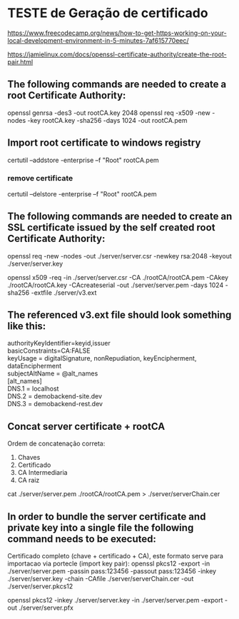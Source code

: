 # TESTE de Geração de certificado

https://www.freecodecamp.org/news/how-to-get-https-working-on-your-local-development-environment-in-5-minutes-7af615770eec/

https://jamielinux.com/docs/openssl-certificate-authority/create-the-root-pair.html

## The following commands are needed to create a root Certificate Authority:

openssl genrsa -des3 -out rootCA.key 2048
openssl req -x509 -new -nodes -key rootCA.key -sha256 -days 1024  -out rootCA.pem

## Import root certificate to windows registry 

certutil –addstore -enterprise –f "Root" rootCA.pem

### remove certificate
certutil –delstore -enterprise –f "Root" rootCA.pem


## The following commands are needed to create an SSL certificate issued by the self created root Certificate Authority:

openssl req -new -nodes -out ./server/server.csr -newkey rsa:2048 -keyout ./server/server.key

<!--$OPENSSL ca -config $CA_PATH/caconfig.cnf -passin pass:123456 -in $CONFS_DIR/servidorreq.pem -out $CONFS_DIR/servidor_crt.pem &&-->

openssl x509 -req -in ./server/server.csr -CA ./rootCA/rootCA.pem -CAkey ./rootCA/rootCA.key -CAcreateserial -out ./server/server.pem -days 1024 -sha256 -extfile ./server/v3.ext

## The referenced v3.ext file should look something like this:

authorityKeyIdentifier=keyid,issuer  
basicConstraints=CA:FALSE  
keyUsage = digitalSignature, nonRepudiation, keyEncipherment, dataEncipherment  
subjectAltName = @alt_names  
[alt_names]  
DNS.1 = localhost  
DNS.2 = demobackend-site.dev  
DNS.3 = demobackend-rest.dev  

## Concat server certificate + rootCA

Ordem de concatenação correta:
 1. Chaves
 2. Certificado
 3. CA Intermediaria
 4. CA raiz

cat ./server/server.pem ./rootCA/rootCA.pem > ./server/serverChain.cer

## In order to bundle the server certificate and private key into a single file the following command needs to be executed:

Certificado completo (chave + certificado + CA), este formato serve para importacao via portecle (import key pair):
openssl pkcs12 -export -in ./server/server.pem -passin pass:123456 -passout pass:123456 -inkey ./server/server.key -chain -CAfile ./server/serverChain.cer -out ./server/server.pkcs12

openssl pkcs12 -inkey ./server/server.key -in ./server/server.pem -export -out ./server/server.pfx

